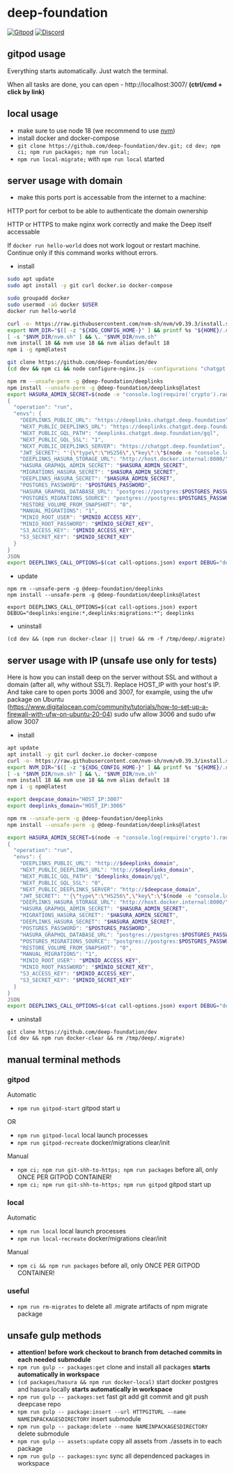 # deep-foundation

[![Gitpod](https://img.shields.io/badge/Gitpod-ready--to--code-blue?logo=gitpod)](https://gitpod.io/#https://github.com/deep-foundation/dev) 
[![Discord](https://badgen.net/badge/icon/discord?icon=discord&label&color=purple)](https://discord.gg/deep-foundation)

## gitpod usage

Everything starts automatically. Just watch the terminal.

When all tasks are done, you can open - http://localhost:3007/ **(ctrl/cmd + click by link)**


## local usage

- make sure to use node 18 (we recommend to use [nvm](https://github.com/nvm-sh/nvm#installing-and-updating))
- install docker and docker-compose
- `git clone https://github.com/deep-foundation/dev.git; cd dev; npm ci; npm run packages; npm run local;`
- `npm run local-migrate;` with `npm run local` started

## server usage with domain

- make this ports port is accessable from the internet to a machine:
  
HTTP port for cerbot to be able to authenticate the domain ownership

HTTP or HTTPS to make nginx work correctly and make the Deep itself accessable

If `docker run hello-world` does not work logout or restart machine. Continue only if this command works without errors.

- install

```sh
sudo apt update
sudo apt install -y git curl docker.io docker-compose

sudo groupadd docker
sudo usermod -aG docker $USER
docker run hello-world

curl -o- https://raw.githubusercontent.com/nvm-sh/nvm/v0.39.3/install.sh | bash
export NVM_DIR="$([ -z "${XDG_CONFIG_HOME-}" ] && printf %s "${HOME}/.nvm" || printf %s "${XDG_CONFIG_HOME}/nvm")"
[ -s "$NVM_DIR/nvm.sh" ] && \. "$NVM_DIR/nvm.sh"
nvm install 18 && nvm use 18 && nvm alias default 18
npm i -g npm@latest

git clone https://github.com/deep-foundation/dev
(cd dev && npm ci && node configure-nginx.js --configurations "chatgpt.deep.foundation 3007" "deeplinks.chatgpt.deep.foundation 3006" --certbot-email drakonard@gmail.com)

npm rm --unsafe-perm -g @deep-foundation/deeplinks
npm install --unsafe-perm -g @deep-foundation/deeplinks@latest
export HASURA_ADMIN_SECRET=$(node -e "console.log(require('crypto').randomBytes(24).toString('hex'));") && export POSTGRES_PASSWORD=$(node -e "console.log(require('crypto').randomBytes(24).toString('hex'));") && export MINIO_ACCESS_KEY=$(node -e "console.log(require('crypto').randomBytes(24).toString('hex'));") && export MINIO_SECRET_KEY=$(node -e "console.log(require('crypto').randomBytes(24).toString('hex'));"); tee call-options.json << JSON
{
  "operation": "run",
  "envs": {
    "DEEPLINKS_PUBLIC_URL": "https://deeplinks.chatgpt.deep.foundation",
    "NEXT_PUBLIC_DEEPLINKS_URL": "https://deeplinks.chatgpt.deep.foundation",
    "NEXT_PUBLIC_GQL_PATH": "deeplinks.chatgpt.deep.foundation/gql",
    "NEXT_PUBLIC_GQL_SSL": "1",
    "NEXT_PUBLIC_DEEPLINKS_SERVER": "https://chatgpt.deep.foundation",
    "JWT_SECRET": "'{\"type\":\"HS256\",\"key\":\"$(node -e "console.log(require('crypto').randomBytes(50).toString('base64'));")\"}'",
    "DEEPLINKS_HASURA_STORAGE_URL": "http://host.docker.internal:8000/",
    "HASURA_GRAPHQL_ADMIN_SECRET": "$HASURA_ADMIN_SECRET",
    "MIGRATIONS_HASURA_SECRET": "$HASURA_ADMIN_SECRET",
    "DEEPLINKS_HASURA_SECRET": "$HASURA_ADMIN_SECRET",
    "POSTGRES_PASSWORD": "$POSTGRES_PASSWORD",
    "HASURA_GRAPHQL_DATABASE_URL": "postgres://postgres:$POSTGRES_PASSWORD@postgres:5432/postgres",
    "POSTGRES_MIGRATIONS_SOURCE": "postgres://postgres:$POSTGRES_PASSWORD@host.docker.internal:5432/postgres?sslmode=disable",
    "RESTORE_VOLUME_FROM_SNAPSHOT": "0",
    "MANUAL_MIGRATIONS": "1",
    "MINIO_ROOT_USER": "$MINIO_ACCESS_KEY",
    "MINIO_ROOT_PASSWORD": "$MINIO_SECRET_KEY",
    "S3_ACCESS_KEY": "$MINIO_ACCESS_KEY",
    "S3_SECRET_KEY": "$MINIO_SECRET_KEY"
  }
}
JSON
export DEEPLINKS_CALL_OPTIONS=$(cat call-options.json) export DEBUG="deeplinks:engine:*,deeplinks:migrations:*"; deeplinks
```

- update

```
npm rm --unsafe-perm -g @deep-foundation/deeplinks
npm install --unsafe-perm -g @deep-foundation/deeplinks@latest

export DEEPLINKS_CALL_OPTIONS=$(cat call-options.json) export DEBUG="deeplinks:engine:*,deeplinks:migrations:*"; deeplinks
```

- uninstall
```
(cd dev && (npm run docker-clear || true) && rm -f /tmp/deep/.migrate)
```

## server usage with IP (unsafe use only for tests)

Here is how you can install deep on the server without SSL and without a domain (after all, why without SSL?).
Replace HOST_IP with your host's IP.
And take care to open ports 3006 and 3007, for example, using the ufw package on Ubuntu (https://www.digitalocean.com/community/tutorials/how-to-set-up-a-firewall-with-ufw-on-ubuntu-20-04) sudo ufw allow 3006 and sudo ufw allow 3007

- install

```sh
apt update
apt install -y git curl docker.io docker-compose
curl -o- https://raw.githubusercontent.com/nvm-sh/nvm/v0.39.3/install.sh | bash
export NVM_DIR="$([ -z "${XDG_CONFIG_HOME-}" ] && printf %s "${HOME}/.nvm" || printf %s "${XDG_CONFIG_HOME}/nvm")"
[ -s "$NVM_DIR/nvm.sh" ] && \. "$NVM_DIR/nvm.sh"
nvm install 18 && nvm use 18 && nvm alias default 18
npm i -g npm@latest

export deepcase_domain="HOST_IP:3007"
export deeplinks_domain="HOST_IP:3006"

npm rm --unsafe-perm -g @deep-foundation/deeplinks
npm install --unsafe-perm -g @deep-foundation/deeplinks@latest

export HASURA_ADMIN_SECRET=$(node -e "console.log(require('crypto').randomBytes(24).toString('hex'));") && export POSTGRES_PASSWORD=$(node -e "console.log(require('crypto').randomBytes(24).toString('hex'));") && export MINIO_ACCESS_KEY=$(node -e "console.log(require('crypto').randomBytes(24).toString('hex'));") && export MINIO_SECRET_KEY=$(node -e "console.log(require('crypto').randomBytes(24).toString('hex'));"); tee call-options.json << JSON
{
  "operation": "run",
  "envs": {
    "DEEPLINKS_PUBLIC_URL": "http://$deeplinks_domain",
    "NEXT_PUBLIC_DEEPLINKS_URL": "http://$deeplinks_domain",
    "NEXT_PUBLIC_GQL_PATH": "$deeplinks_domain/gql",
    "NEXT_PUBLIC_GQL_SSL": "0",
    "NEXT_PUBLIC_DEEPLINKS_SERVER": "http://$deepcase_domain",
    "JWT_SECRET": "'{\"type\":\"HS256\",\"key\":\"$(node -e "console.log(require('crypto').randomBytes(50).toString('base64'));")\"}'",
    "DEEPLINKS_HASURA_STORAGE_URL": "http://host.docker.internal:8000/",
    "HASURA_GRAPHQL_ADMIN_SECRET": "$HASURA_ADMIN_SECRET",
    "MIGRATIONS_HASURA_SECRET": "$HASURA_ADMIN_SECRET",
    "DEEPLINKS_HASURA_SECRET": "$HASURA_ADMIN_SECRET",
    "POSTGRES_PASSWORD": "$POSTGRES_PASSWORD",
    "HASURA_GRAPHQL_DATABASE_URL": "postgres://postgres:$POSTGRES_PASSWORD@postgres:5432/postgres",
    "POSTGRES_MIGRATIONS_SOURCE": "postgres://postgres:$POSTGRES_PASSWORD@host.docker.internal:5432/postgres?sslmode=disable",
    "RESTORE_VOLUME_FROM_SNAPSHOT": "0",
    "MANUAL_MIGRATIONS": "1",
    "MINIO_ROOT_USER": "$MINIO_ACCESS_KEY",
    "MINIO_ROOT_PASSWORD": "$MINIO_SECRET_KEY",
    "S3_ACCESS_KEY": "$MINIO_ACCESS_KEY",
    "S3_SECRET_KEY": "$MINIO_SECRET_KEY"
  }
}
JSON
export DEEPLINKS_CALL_OPTIONS=$(cat call-options.json) export DEBUG="deeplinks:engine:*,deeplinks:migrations:*"; deeplinks
```

- uninstall
```
git clone https://github.com/deep-foundation/dev
(cd dev && npm run docker-clear && rm /tmp/deep/.migrate)
```

## manual terminal methods

### gitpod

Automatic

- `npm run gitpod-start` gitpod start u

OR

- `npm run gitpod-local` local launch processes
- `npm run gitpod-recreate` docker/migrations clear/init

Manual

- `npm ci; npm run git-shh-to-https; npm run packages` before all, only ONCE PER GITPOD CONTAINER!
- `npm ci; npm run git-shh-to-https; npm run gitpod` gitpod start up

### local

Automatic

- `npm run local` local launch processes
- `npm run local-recreate` docker/migrations clear/init

Manual

- `npm ci && npm run packages` before all, only ONCE PER GITPOD CONTAINER!

### useful

- `npm run rm-migrates` to delete all .migrate artifacts of npm migrate package

## unsafe gulp methods

- **attention! before work checkout to branch from detached commits in each needed submodule**
- `npm run gulp -- packages:get` clone and install all packages **starts automatically in workspace**
- `(cd packages/hasura && npm run docker-local)` start docker postgres and hasura locally **starts automatically in workspace**
- `npm run gulp -- packages:set` fast git add git commit and git push deepcase repo
- `npm run gulp -- package:insert --url HTTPGITURL --name NAMEINPACKAGESDIRECTORY` insert submodule
- `npm run gulp -- package:delete --name NAMEINPACKAGESDIRECTORY` delete submodule
- `npm run gulp -- assets:update` copy all assets from ./assets in to each package
- `npm run gulp -- packages:sync` sync all dependenced packages in workspace
